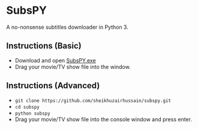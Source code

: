 # SubsPY
A no-nonsense subtitles downloader in Python 3.

## Instructions (Basic)
* Download and open [SubsPY.exe](https://github.com/sheikhuzairhussain/subspy/raw/master/dist/SubsPY.exe)
* Drag your movie/TV show file into the window.

## Instructions (Advanced)
* `git clone https://github.com/sheikhuzairhussain/subspy.git`
* `cd subspy`
* `python subspy`
* Drag your movie/TV show file into the console window and press enter.
